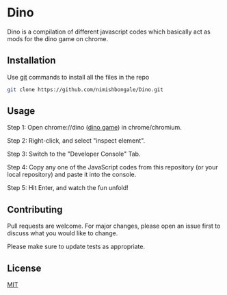 # Dino

Dino is a compilation of different javascript codes which basically act as mods for the dino game on chrome.

## Installation

Use [git](https://services.github.com/on-demand/downloads/github-git-cheat-sheet.pdf) commands to install all the files in the repo
```bash
git clone https://github.com/nimishbongale/Dino.git
```

## Usage

Step 1: Open chrome://dino ([dino game](chrome://dino)) in chrome/chromium. 

Step 2: Right-click, and select "inspect element". 

Step 3: Switch to the "Developer Console" Tab.

Step 4: Copy any one of the JavaScript codes from this repository (or your local repository) and paste it into the console.

Step 5: Hit Enter, and watch the fun unfold!
 
## Contributing
Pull requests are welcome. For major changes, please open an issue first to discuss what you would like to change.

Please make sure to update tests as appropriate.

## License
[MIT](https://choosealicense.com/licenses/mit/)

